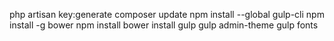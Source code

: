 php artisan key:generate
composer update
npm install --global gulp-cli
npm install -g bower
npm install
bower install
gulp
gulp admin-theme
gulp fonts
